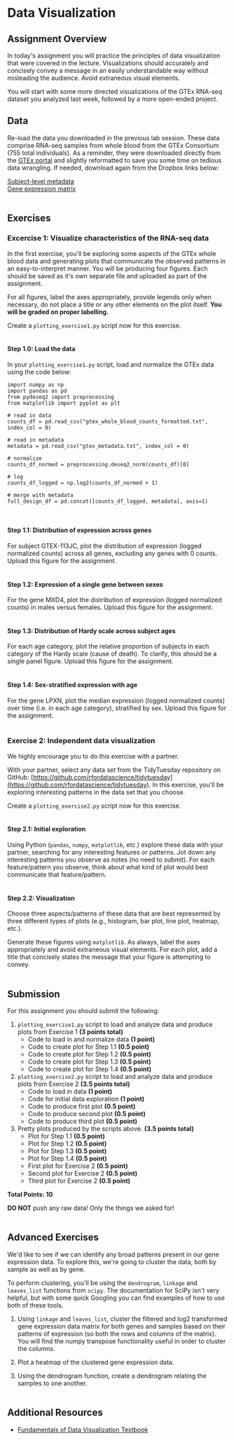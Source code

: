 # Data Visualization

## Assignment Overview

In today's assignment you will practice the principles of data visualization that were covered in the lecture. Visualizations should accurately and concisely convey a message in an easily understandable way without misleading the audience. Avoid extraneous visual elements.

You will start with some more directed visualizations of the GTEx RNA-seq dataset you analyzed last week, followed by a more open-ended project.

## Data

Re-load the data you downloaded in the previous lab session. These data comprise RNA-seq samples from whole blood from the GTEx Consortium (755 total individuals). As a reminder, they were downloaded directly from the [GTEx portal](https://gtexportal.org/home/downloads/adult-gtex#bulk_tissue_expression) and slightly reformatted to save you some time on tedious data wrangling. If needed, download again from the Dropbox links below:

[Subject-level metadata](https://www.dropbox.com/scl/fi/zidlbn4rlvyv43k022mmn/gtex_metadata.txt?rlkey=j6aidakljr0739tnnzvpbg0gn&dl=0)<br>
[Gene expression matrix](https://www.dropbox.com/scl/fi/7iengpyrevd356dfq53pg/gtex_whole_blood_counts_formatted.txt?rlkey=l5h12cyher33kkzlrwi4qwf8g&dl=0)<br><br>

## Exercises

### Excercise 1: Visualize characteristics of the RNA-seq data

In the first exercise, you'll be exploring some aspects of the GTEx whole blood data and generating plots that communicate the observed patterns in an easy-to-interpret manner. You will be producing four figures. Each should be saved as it's own separate file and uploaded as part of the assignment.

For all figures, label the axes appropriately, provide legends only when necessary, do not place a title or any other elements on the plot itself. **You will be graded on proper labelling.**

Create a `plotting_exercise1.py` script now for this exercise.<br><br>

#### **Step 1.0**: Load the data

In your `plotting_exercise1.py` script, load and normalize the GTEx data using the code below:

```
import numpy as np
import pandas as pd
from pydeseq2 import preprocessing
from matplotlib import pyplot as plt

# read in data
counts_df = pd.read_csv("gtex_whole_blood_counts_formatted.txt", index_col = 0)

# read in metadata
metadata = pd.read_csv("gtex_metadata.txt", index_col = 0)

# normalize
counts_df_normed = preprocessing.deseq2_norm(counts_df)[0]

# log
counts_df_logged = np.log2(counts_df_normed + 1)

# merge with metadata
full_design_df = pd.concat([counts_df_logged, metadata], axis=1)
```
<br>

#### **Step 1.1**: Distribution of expression across genes

For subject GTEX-113JC, plot the distribution of expression (logged normalized counts) across all genes, excluding any genes with 0 counts. Upload this figure for the assignment.<br><br>

#### **Step 1.2**: Expression of a single gene between sexes

For the gene MXD4, plot the distribution of expression (logged normalized counts) in males versus females. Upload this figure for the assignment.<br><br>

#### **Step 1.3**: Distribution of Hardy scale across subject ages

For each age category, plot the relative proportion of subjects in each category of the Hardy scale (cause of death). To clarify, this should be a single panel figure. Upload this figure for the assignment.<br><br>

#### **Step 1.4**: Sex-stratified expression with age

For the gene LPXN, plot the median expression (logged normalized counts) over time (i.e. in each age category), stratified by sex. Upload this figure for the assignment.<br><br>

### Exercise 2: Independent data visualization

We highly encourage you to do this exercise with a partner.

With your partner, select any data set from the TidyTuesday repository on GitHub: [https://github.com/rfordatascience/tidytuesday](https://github.com/rfordatascience/tidytuesday). In this exercise, you'll be exploring interesting patterns in the data set that you choose.

Create a `plotting_exercise2.py` script now for this exercise.<br><br>

#### **Step 2.1**: Initial exploration

Using Python (`pandas`, `numpy`, `matplotlib`, etc.) explore these data with your partner, searching for any interesting features or patterns. Jot down any interesting patterns you observe as notes (no need to submit). For each feature/pattern you observe, think about what kind of plot would best communicate that feature/pattern.<br><br>

#### **Step 2.2**: Visualization

Choose three aspects/patterns of these data that are best represented by three different types of plots (e.g., histogram, bar plot, line plot, heatmap, etc.).

Generate these figures using `matplotlib`. As always, label the axes appropriately and avoid extraneous visual elements. For each plot, add a title that concisely states the message that your figure is attempting to convey.<br><br>

## Submission

For this assignment you should submit the following:

1. `plotting_exercise1.py` script to load and analyze data and produce plots from Exercise 1 **(3 points total)**
    * Code to load in and normalize data **(1 point)**
    * Code to create plot for Step 1.1 **(0.5 point)**
    * Code to create plot for Step 1.2 **(0.5 point)**
    * Code to create plot for Step 1.3 **(0.5 point)**
    * Code to create plot for Step 1.4 **(0.5 point)**
2. `plotting_exercise2.py` script to load and analyze data and produce plots from Exercise 2 **(3.5 points total)**
    * Code to load in data **(1 point)**
    * Code for initial data exploration **(1 point)**
    * Code to produce first plot **(0.5 point)**
    * Code to produce second plot **(0.5 point)**
    * Code to produce third plot **(0.5 point)**
3. Pretty plots produced by the scripts above. **(3.5 points total)**
    * Plot for Step 1.1 **(0.5 point)**
    * Plot for Step 1.2 **(0.5 point)**
    * Plot for Step 1.3 **(0.5 point)**
    * Plot for Step 1.4 **(0.5 point)**
    * First plot for Exercise 2 **(0.5 point)**
    * Second plot for Exercise 2 **(0.5 point)**
    * Third plot for Exercise 2 **(0.5 point)**

**Total Points: 10**

**DO NOT** push any raw data! Only the things we asked for!<br><br>

## Advanced Exercises

We'd like to see if we can identify any broad patterns present in our gene expression data. To explore this, we're going to cluster the data, both by sample as well as by gene.

To perform clustering, you'll be using the `dendrogram`, `linkage` and `leaves_list` functions from `scipy`. The documentation for SciPy isn't very helpful, but with some quick Googling you can find examples of how to use both of these tools.

1. Using `linkage` and `leaves_list`, cluster the filtered and log2 transformed gene expression data matrix for both genes and samples based on their patterns of expression (so both the rows and columns of the matrix). You will find the numpy transpose functionality useful in order to cluster the columns.

2. Plot a heatmap of the clustered gene expression data.

3. Using the dendrogram function, create a dendrogram relating the samples to one another.<br><br>

## Additional Resources

* [Fundamentals of Data Visualization Textbook](https://clauswilke.com/dataviz/)<br><br>
